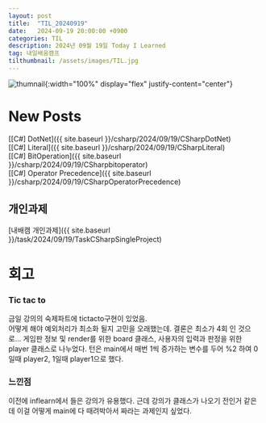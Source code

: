 ```yaml
---
layout: post
title:  "TIL_20240919"
date:   2024-09-19 20:00:00 +0900
categories: TIL
description: 2024년 09월 19일 Today I Learned
tag: 내일배움캠프
tilthumbnail: /assets/images/TIL.jpg
---
```


![thumnail]({{page.tilthumbnail}}){:width="100%" display="flex" justify-content="center"}

# New Posts
[\[C#\] DotNet]({{ site.baseurl }}/csharp/2024/09/19/CSharpDotNet)  
[\[C#\] Literal]({{ site.baseurl }}/csharp/2024/09/19/CSharpLiteral)  
[\[C#\] BitOperation]({{ site.baseurl }}/csharp/2024/09/19/CSharpbitoperator)  
[\[C#\] Operator Precedence]({{ site.baseurl }}/csharp/2024/09/19/CSharpOperatorPrecedence)  

## 개인과제
[내배캠 개인과제]({{ site.baseurl }}/task/2024/09/19/TaskCSharpSingleProject)  


# 회고
### Tic tac to
금일 강의의 숙제파트에 tictacto구현이 있었음.  
어떻게 해야 예외처리가 최소화 될지 고민을 오래했는데. 결론은 최소가 4회 인 것으로...
게임판 정보 및 render를 위한 board 클래스, 사용자의 입력과 판정을 위한 player 클래스로 나누었다.
턴은 main에서 매번 1씩 증가하는 변수를 두어 %2 하여 0일때 player2, 1일때 player1으로 했다.
### 느낀점
이전에 inflearn에서 들은 강의가 유용했다.
근데 강의가 클래스가 나오기 전인거 같은데 이걸 어떻게 main에 다 때려박아서 짜라는 과제인지 싶었다.
